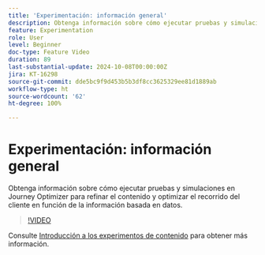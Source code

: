 ```yaml
---
title: 'Experimentación: información general'
description: Obtenga información sobre cómo ejecutar pruebas y simulaciones en Journey Optimizer para refinar el contenido y optimizar el recorrido del cliente en función de la información basada en datos.
feature: Experimentation
role: User
level: Beginner
doc-type: Feature Video
duration: 89
last-substantial-update: 2024-10-08T00:00:00Z
jira: KT-16298
source-git-commit: dde5bc9f9d453b5b3df8cc3625329ee81d1889ab
workflow-type: ht
source-wordcount: '62'
ht-degree: 100%

---
```



# Experimentación: información general

Obtenga información sobre cómo ejecutar pruebas y simulaciones en Journey Optimizer para refinar el contenido y optimizar el recorrido del cliente en función de la información basada en datos.

>[!VIDEO](https://video.tv.adobe.com/v/3434963/?learn=on)

Consulte [Introducción a los experimentos de contenido](https://experienceleague.adobe.com/es/docs/journey-optimizer/using/content-management/content-experiment/get-started-experiment) para obtener más información.
